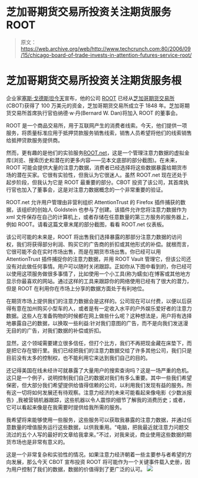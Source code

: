 # 芝加哥期货交易所投资关注期货服务 ROOT 

> 原文：<https://web.archive.org/web/http://www.techcrunch.com:80/2006/09/15/chicago-board-of-trade-invests-in-attention-futures-service-root/>

# 芝加哥期货交易所投资关注期货服务根

 [](https://web.archive.org/web/20221006201449/http://rootmarkets.com/) 企业家[塞斯·戈德斯坦今天](https://web.archive.org/web/20221006201449/http://majestic.typepad.com/seth/2006/09/breaking_news_c.html)宣布，他的公司 [ROOT](https://web.archive.org/web/20221006201449/http://rootmarkets.com/) 已经从[芝加哥期货交易所](https://web.archive.org/web/20221006201449/http://www.cbot.com/) (CBOT)获得了 100 万美元的资金，芝加哥期货交易所成立于 1848 年。芝加哥期货交易所首席执行官伯纳德·w·丹(Bernard W. Dan)将加入 ROOT 的董事会。

ROOT 是一个商品交易所，用于互联网产生的消费者线索。今天，他们提供一项服务，将质量标准应用于抵押贷款服务销售线索，销售人员希望将他们的线索销售给抵押贷款服务提供商。

然而，更有趣的是他们的实验服务[ROOT.net](https://web.archive.org/web/20221006201449/http://root.net/)，这是一个管理注意力数据的虚拟金库(浏览、搜索历史和潜在的更多内容——见本文底部的部分截图)。在未来，ROOT 可能会提供大量的注意力数据，消费者已经选择将这些数据暴露给期货市场的潜在买家。它很有实验性，但我认为它很迷人。虽然 ROOT.net 现在还处于起步阶段，但我认为它是 ROOT 最重要的部分。CBOT 投资了该公司，其首席执行官也加入了董事会，这是对注意力数据概念的一个非常重要的验证。


ROOT.net 允许用户管理由非营利组织 AttentionTrust 的 Firefox 插件捕获的数据，该组织的创始人 Goldstein 也参与了创建。该插件允许您将注意力数据作为 xml 文件保存在自己的计算机上，或者存储在任意数量的第三方服务的服务器上，例如 ROOT。请看这篇文章末尾的部分截图，看看 ROOT.net 仪表板。

该公司可能的未来是，ROOT 将出售我们选择暴露的那部分注意力数据的访问权，我们将获得部分利润、购买它的广告商的折扣或其他形式的补偿。就根而言，它很可能不会在实时市场出售，而是在期货市场出售。你已经可以用 AttentionTrust 插件捕捉你的注意力数据，并用 ROOT Vault 管理它，但该公司还没有对此做任何事情。用户可以随时关闭跟踪。正如你从下图中看到的，你已经可以使用这项服务做很多事情了，比如使用一个小工具(称为蠕虫)在博客或其他地方显示你最喜欢的网站。通过这样的工具来跟踪你的网络使用已经有了很大的潜力，但是 ROOT 在利用你在市场上分享的数据方面处于有利地位。

在期货市场上提供我们的注意力数据会是这样的。公司现在可以付费，以便以后获得有意在加州购买小型车的人，或者是有一定收入水平的户外娱乐爱好者的注意力数据。这些人在准备购物的时候都在网上做些什么呢？这种想法是，用户将有选择地暴露自己的数据，以换取一些利益:针对我们意图的广告，而不是向我们发送漫无目的的广告，对我们数据的补偿或折扣。

显然，这个领域需要建立很多信任，但打个比方，我们不再把现金藏在床垫下，而是把它存在银行里。我们已经把我们的注意力数据交给了许多其他公司，我们只是目前没有太多的控制权，也不能利用它来达到我们自己的目的。

还记得美国在线未经许可就暴露了大量用户的搜索查询吗？这是一场严重的危机。这只是一个例子，说明控制我们自己的数据对我们有多么重要。其中一些我们希望保密，但大部分我们希望提供给值得信赖的公司，以利用我们发现有益的服务。所有这一切将如何发展还有待观察。注意力经济的未来可能看起来像电影《少数派报告》,我被营销机器跟踪，这些机器以令人震惊的细节了解我的消费历史；或者，它可以看起来像是在我需要时提供给我所需的服务。

我希望将来能够使用一些服务，这些服务可以获取我暴露的注意力数据，并通过任意数量的增值服务运行这些数据，以供我重用。“电脑，把我最近就注意力问题交流过的五个人写的最好的文章给我拿来。”不过，对我来说，商业使用这些数据的期货市场也是非常有意义的。

这是一个非常复杂和实验性的情况。如果注意力经济朝着一些主要参与者希望的方向发展，那么今天 CBOT 宣布投资 ROOT 将可能作为一个关键事件载入史册，因为用户控制了我们的数据，数据的价值得到了更广泛的认可。
![](img/ad873dd930f41a32cccbb43f40b57f6d.png)
